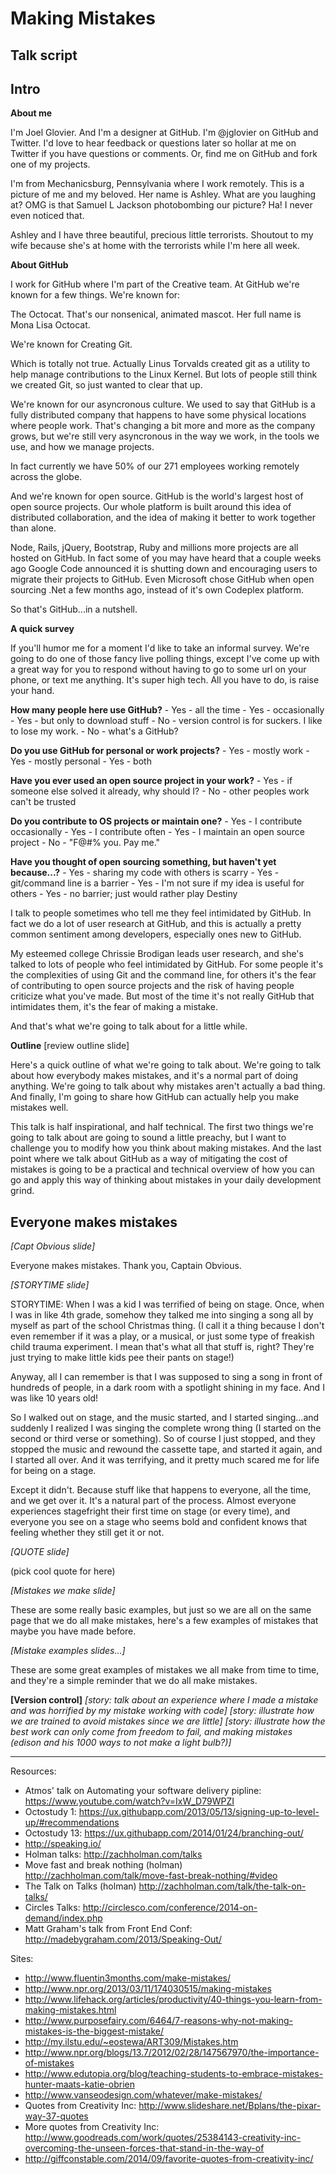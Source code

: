# Making Mistakes
Talk script
---

## Intro

**About me**

I'm Joel Glovier. And I'm a designer at GitHub. I'm @jglovier on GitHub and Twitter. I'd love to hear feedback or questions later so hollar at me on Twitter if you have questions or comments. Or, find me on GitHub and fork one of my projects.

I'm from Mechanicsburg, Pennsylvania where I work remotely. This is a picture of me and my beloved. Her name is Ashley. What are you laughing at? OMG is that Samuel L Jackson photobombing our picture? Ha! I never even noticed that.

Ashley and I have three beautiful, precious little terrorists. Shoutout to my wife because she's at home with the terrorists while I'm here all week.

**About GitHub**

I work for GitHub where I'm part of the Creative team. At GitHub we're known for a few things. We're known for:

The Octocat. That's our nonsenical, animated mascot. Her full name is Mona Lisa Octocat.

We're known for Creating Git.

Which is totally not true. Actually Linus Torvalds created git as a utility to help manage contributions to the Linux Kernel. But lots of people still think  we created Git, so just wanted to clear that up.

We're known for our asyncronous culture. We used to say that GitHub is a fully distributed company that happens to have some physical locations where people work. That's changing a bit more and more as the company grows, but we're still very asyncronous in the way we work, in the tools we use, and how we manage projects.

In fact currently we have 50% of our 271 employees working remotely across the globe.

And we're known for open source. GitHub is the world's largest host of open source projects. Our whole platform is built around this idea of distributed collaboration, and the idea of making it better to work together than alone.

Node, Rails, jQuery, Bootstrap, Ruby and millions more projects are all hosted on GitHub. In fact some of you may have heard that a couple weeks ago Google Code announced it is shutting down and encouraging users to migrate their projects to GitHub. Even Microsoft chose GitHub when open sourcing .Net a few months ago, instead of it's own Codeplex platform.

So that's GitHub...in a nutshell.

**A quick survey**

If you'll humor me for a moment I'd like to take an informal survey. We're going to do one of those fancy live polling things, except I've come up with a great way for you to respond without having to go to some url on your phone, or text me anything. It's super high tech. All you have to do, is raise your hand.

**How many people here use GitHub?**
	- Yes - all the time
	- Yes - occasionally
	- Yes - but only to download stuff
	- No - version control is for suckers. I like to lose my work.
	- No - what's a GitHub?

**Do you use GitHub for personal or work projects?**
	- Yes - mostly work
	- Yes - mostly personal
	- Yes - both

**Have you ever used an open source project in your work?**
	- Yes - if someone else solved it already, why should I?
	- No - other peoples work can't be trusted

**Do you contribute to OS projects or maintain one?**
	- Yes - I contribute occasionally
	- Yes - I contribute often
	- Yes - I maintain an open source project
	- No - "F@#% you. Pay me."

**Have you thought of open sourcing something, but haven't yet because...?**
	- Yes - sharing my code with others is scarry
	- Yes - git/command line is a barrier
	- Yes - I'm not sure if my idea is useful for others
	- Yes - no barrier; just would rather play Destiny

I talk to people sometimes who tell me they feel intimidated by GitHub. In fact we do a lot of user research at GitHub, and this is actually a pretty common sentiment among developers, especially ones new to GitHub.

My esteemed college Chrissie Brodigan leads user research, and she's talked to lots of people who feel intimidated by GitHub. For some people it's the complexities of using Git and the command line, for others it's the fear of contributing to open source projects and the risk of having people criticize what you've made. But most of the time it's not really GitHub that intimidates them, it's the fear of making a mistake.

And that's what we're going to talk about for a little while.

**Outline**
[review outline slide]

Here's a quick outline of what we're going to talk about. We're going to talk about how everybody makes mistakes, and it's a normal part of doing anything. We're going to talk about why mistakes aren't actually a bad thing. And finally, I'm going to share how GitHub can actually help you make mistakes well.

This talk is half inspirational, and half technical. The first two things we're going to talk about are going to sound a little preachy, but I want to challenge you to modify how you think about making mistakes. And the last point where we talk about GitHub as a way of mitigating the cost of mistakes is going to be a practical and technical overview of how you can go and apply this way of thinking about mistakes in your daily development grind.

## Everyone makes mistakes

*[Capt Obvious slide]*

Everyone makes mistakes. Thank you, Captain Obvious.

*[STORYTIME slide]*

STORYTIME: When I was a kid I was terrified of being on stage. Once, when I was in like 4th grade, somehow they talked me into singing a song all by myself as part of the school Christmas thing. (I call it a thing because I don't even remember if it was a play, or a musical, or just some type of freakish child trauma experiment. I mean that's what all that stuff is, right? They're just trying to make little kids pee their pants on stage!) 

Anyway, all I can remember is that I was supposed to sing a song in front of hundreds of people, in a dark room with a spotlight shining in my face. And I was like 10 years old! 

So I walked out on stage, and the music started, and I started singing...and suddenly I realized I was singing the complete wrong thing (I started on the second or third verse or something). So of course I just stopped, and they stopped the music and rewound the cassette tape, and started it again, and I started all over. And it was terrifying, and it pretty much scared me for life for being on a stage.

Except it didn't. Because stuff like that happens to everyone, all the time, and we get over it. It's a natural part of the process. Almost everyone experiences stagefright their first time on stage (or every time), and everyone you see on a stage who seems bold and confident knows that feeling whether they still get it or not. 

*[QUOTE slide]*

(pick cool quote for here)

*[Mistakes we make slide]*

These are some really basic examples, but just so we are all on the same page that we do all make mistakes, here's a few examples of mistakes that maybe you have made before.

*[Mistake examples slides...]*

These are some great examples of mistakes we all make from time to time, and they're a simple reminder that we do all make mistakes.





**[Version control]**
*[story: talk about an experience where I made a mistake and was horrified by my mistake working with code]*
*[story: illustrate how we are trained to avoid mistakes since we are little]*
*[story: illustrate how the best work can only come from freedom to fail, and making mistakes (edison and his 1000 ways to not make a light bulb?)]*


------------------
Resources:
- Atmos' talk on Automating your software delivery pipline: https://www.youtube.com/watch?v=IxW_D79WPZI
- Octostudy 1: https://ux.githubapp.com/2013/05/13/signing-up-to-level-up/#recommendations
- Octostudy 13: https://ux.githubapp.com/2014/01/24/branching-out/
- http://speaking.io/
- Holman talks: http://zachholman.com/talks
- Move fast and break nothing (holman) http://zachholman.com/talk/move-fast-break-nothing/#video
- The Talk on Talks (holman) http://zachholman.com/talk/the-talk-on-talks/
- Circles Talks: http://circlesco.com/conference/2014-on-demand/index.php
- Matt Graham's talk from Front End Conf: http://madebygraham.com/2013/Speaking-Out/

Sites:
- http://www.fluentin3months.com/make-mistakes/
- http://www.npr.org/2013/03/11/174030515/making-mistakes
- http://www.lifehack.org/articles/productivity/40-things-you-learn-from-making-mistakes.html
- http://www.purposefairy.com/6464/7-reasons-why-not-making-mistakes-is-the-biggest-mistake/
- http://my.ilstu.edu/~eostewa/ART309/Mistakes.htm
- http://www.npr.org/blogs/13.7/2012/02/28/147567970/the-importance-of-mistakes
- http://www.edutopia.org/blog/teaching-students-to-embrace-mistakes-hunter-maats-katie-obrien
- http://www.vanseodesign.com/whatever/make-mistakes/
- Quotes from Creativity Inc: http://www.slideshare.net/Bplans/the-pixar-way-37-quotes
- More quotes from Creativity Inc: http://www.goodreads.com/work/quotes/25384143-creativity-inc-overcoming-the-unseen-forces-that-stand-in-the-way-of
- http://giffconstable.com/2014/09/favorite-quotes-from-creativity-inc/